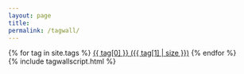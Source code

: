```yaml
---
layout: page
title: 
permalink: /tagwall/
---
```


<body>
    <div id="canvas">
        {% for tag in site.tags %}
        <!-- <div class="bg"> -->
        <a class="btn-gradient dynamiccolor" id="li{{ forloop.index }}" href="../#{{ tag[0] }}"> {{ tag[0] }}
            ({{ tag[1] | size }})</a>
        <!-- </div> -->
        {% endfor %}
    </div>
      {% include tagwallscript.html %}

</body>
